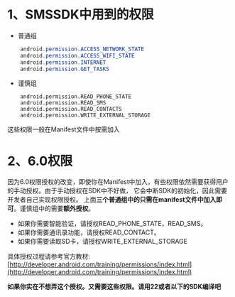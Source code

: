 # 1、SMSSDK中用到的权限

- 普通组

```java
	android.permission.ACCESS_NETWORK_STATE
	android.permission.ACCESS_WIFI_STATE
	android.permission.INTERNET
	android.permission.GET_TASKS
```
- 谨慎组

```
    android.permission.READ_PHONE_STATE
	android.permission.READ_SMS
	android.permission.READ_CONTACTS
	android.permission.WRITE_EXTERNAL_STORAGE
```

这些权限一般在Manifest文件中按需加入

# 2、6.0权限

因为6.0权限授权的改变，即使你在Manifest中加入，有些权限依然需要获得用户的手动授权。由于手动授权在SDK中不好做，
它会中断SDK的初始化，因此需要开发者自己实现权限授权。
上面**三个普通组中的只需在manifest文件中加入即可**。谨慎组中的需要**额外授权**。

- 如果你需要智能验证，请授权READ_PHONE_STATE，READ_SMS。
- 如果你需要通讯录功能，请授权READ_CONTACT。
- 如果你需要读取SD卡，请授权WRITE_EXTERNAL_STORAGE

具体授权过程请参考官方教材:
[http://developer.android.com/training/permissions/index.html](http://developer.android.com/training/permissions/index.html)

**如果你实在不想弄这个授权。又需要这些权限。请用22或者以下的SDK编译吧**
